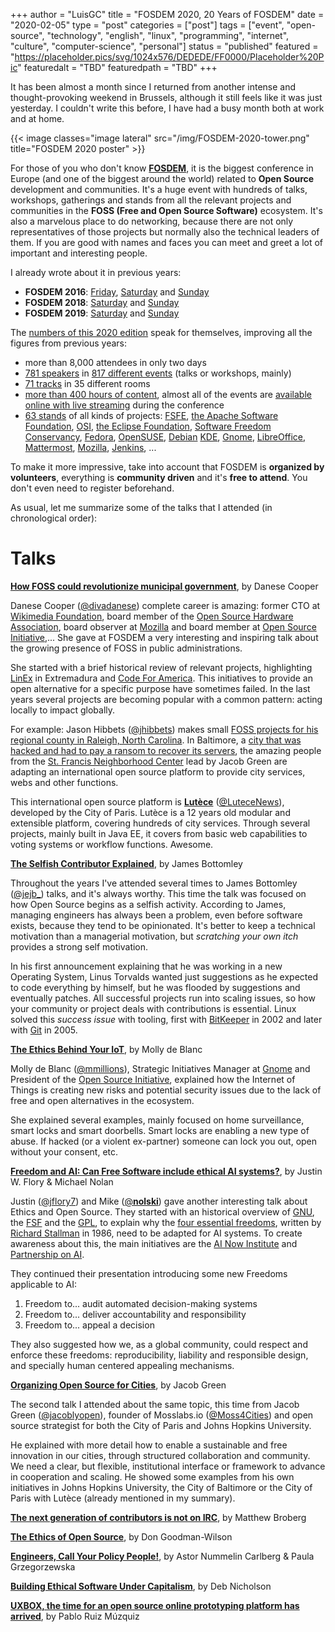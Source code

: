 +++
author = "LuisGC"
title = "FOSDEM 2020, 20 Years of FOSDEM"
date = "2020-02-05"
type = "post"
categories = ["post"]
tags = ["event", "open-source", "technology", "english", "linux", "programming", "internet", "culture", "computer-science", "personal"]
status = "published"
featured = "https://placeholder.pics/svg/1024x576/DEDEDE/FF0000/Placeholder%20Pic"
featuredalt = "TBD"
featuredpath = "TBD"
+++

It has been almost a month since I returned from another intense and thought-provoking weekend in Brussels, although it still feels like it was just yesterday. I couldn't write this before, I have had a busy month both at work and at home.

{{< image classes="image lateral" src="/img/FOSDEM-2020-tower.png" title="FOSDEM 2020 poster" >}}

For those of you who don't know [**FOSDEM**](https://fosdem.org/), it is the biggest conference in Europe (and one of the biggest around the world) related to **Open Source** development and communities. It's a huge event with hundreds of talks, workshops, gatherings and stands from all the relevant projects and communities in the **FOSS (Free and Open Source Software)** ecosystem. It's also a marvelous place to do networking, because there are not only representatives of those projects but normally also the technical leaders of them. If you are good with names and faces you can meet and greet a lot of important and interesting people.

I already wrote about it in previous years:

* **FOSDEM 2016**: [Friday](/blog/2016/03/fosdem-2016-friday/), [Saturday](/blog/2016/03/fosdem-2016-saturday/) and [Sunday](/blog/2016/03/fosdem-2016-sunday/)
* **FOSDEM 2018**: [Saturday](/blog/2018/02/fosdem-2018-saturday/) and [Sunday](/blog/2018/02/fosdem-2018-sunday/)
* **FOSDEM 2019**: [Saturday](/blog/2019/02/fosdem-2019-saturday/) and [Sunday](/blog/2019/02/fosdem-2019-sunday/)

The [numbers of this 2020 edition](https://twitter.com/vishwajeets3/status/1224021852349255682) speak for themselves, improving all the figures from previous years:

* more than 8,000 attendees in only two days
* [781 speakers](https://fosdem.org/2020/schedule/speakers/) in [817 different events](https://fosdem.org/2020/schedule/events/) (talks or workshops, mainly)
* [71 tracks](https://fosdem.org/2020/schedule/rooms/) in 35 different rooms
* [more than 400 hours of content](https://video.fosdem.org/2020/), almost all of the events are [available online with live streaming](https://fosdem.org/2020/schedule/streaming/) during the conference
* [63 stands](https://fosdem.org/2020/stands/) of all kinds of projects: [FSFE](https://fsfe.org/), [the Apache Software Foundation](http://www.apache.org/), [OSI](https://opensource.org/), [the Eclipse Foundation](https://eclipse.org/), [Software Freedom Conservancy](https://sfconservancy.org/), [Fedora](http://getfedora.org/), [OpenSUSE](https://www.opensuse.org/), [Debian](https://www.debian.org/) [KDE](http://www.kde.org/), [Gnome](http://gnome.org/), [LibreOffice](http://www.libreoffice.org/), [Mattermost](https://www.mattermost.com/), [Mozilla](https://mozilla.org/), [Jenkins](https://jenkins.io/), ...

To make it more impressive, take into account that FOSDEM is **organized by volunteers**, everything is **community driven** and it's **free to attend**. You don't even need to register beforehand.

As usual, let me summarize some of the talks that I attended (in chronological order):

# Talks

[**How FOSS could revolutionize municipal government**](https://fosdem.org/2020/schedule/event/municipal_government/), by Danese Cooper

Danese Cooper ([@divadanese](https://twitter.com/divadanese)) complete career is amazing: former CTO at [Wikimedia Foundation](https://en.wikipedia.org/wiki/Wikimedia_Foundation), board member of the [Open Source Hardware Association](https://en.wikipedia.org/wiki/Open_Source_Hardware_Association), board observer at [Mozilla](https://en.wikipedia.org/wiki/Mozilla) and board member at [Open Source Initiative](https://en.wikipedia.org/wiki/Open_Source_Initiative),... She gave at FOSDEM a very interesting and inspiring talk about the growing presence of FOSS in public administrations.

She started with a brief historical review of relevant projects, highlighting [LinEx](https://en.wikipedia.org/wiki/GnuLinEx) in Extremadura and [Code For America](https://en.wikipedia.org/wiki/Code_for_America). This initiatives to provide an open alternative for a specific purpose have sometimes failed. In the last years several projects are becoming popular with a common pattern: acting locally to impact globally.

For example: Jason Hibbets ([@jhibbets](https://twitter.com/jhibbets)) makes small [FOSS projects for his regional county in Raleigh, North Carolina](http://theopensourcecity.com/). In Baltimore, a [city that was hacked and had to pay a ransom to recover its servers](https://en.wikipedia.org/wiki/2019_Baltimore_ransomware_attack), the amazing people from the [St. Francis Neighborhood Center](https://www.stfranciscenter.org/) lead by Jacob Green are adapting an international open source platform to provide city services, webs and other functions.

This international open source platform is [**Lutèce**](https://github.com/lutece-platform) ([@LuteceNews](https://twitter.com/LuteceNews)), developed by the City of Paris. Lutèce is a 12 years old modular and extensible platform, covering hundreds of city services. Through several projects, mainly built in Java EE, it covers from basic web capabilities to voting systems or workflow functions. Awesome.

[**The Selfish Contributor Explained**](https://fosdem.org/2020/schedule/event/selfish_contributor/), by James Bottomley

Throughout the years I've attended several times to James Bottomley ([@jejb_](https://twitter.com/jejb_)) talks, and it's always worthy. This time the talk was focused on how Open Source begins as a selfish activity. According to James, managing engineers has always been a problem, even before software exists, because they tend to be opinionated. It's better to keep a technical motivation than a managerial motivation, but _scratching your own itch_ provides a strong self motivation.

In his first announcement explaining that he was working in a new Operating System, Linus Torvalds wanted just suggestions as he expected to code everything by himself, but he was flooded by suggestions and eventually patches. All successful projects run into scaling issues, so how your community or project deals with contributions is essential. Linux solved this _success issue_ with tooling, first with [BitKeeper](https://en.wikipedia.org/wiki/BitKeeper) in 2002 and later with [Git](https://en.wikipedia.org/wiki/Git) in 2005.

[**The Ethics Behind Your IoT**](https://fosdem.org/2020/schedule/event/iot_ethics/), by Molly de Blanc

Molly de Blanc ([@mmillions](https://twitter.com/mmillions)), Strategic Initiatives Manager at [Gnome](https://en.wikipedia.org/wiki/GNOME) and President of the [Open Source Initiative](https://en.wikipedia.org/wiki/Open_Source_Initiative), explained how the Internet of Things is creating new risks and potential security issues due to the lack of free and open alternatives in the ecosystem.

She explained several examples, mainly focused on home surveillance, smart locks and smart doorbells. Smart locks are enabling a new type of abuse. If hacked (or a violent ex-partner) someone can lock you out, open without your consent, etc.

[**Freedom and AI: Can Free Software include ethical AI systems?**](https://fosdem.org/2020/schedule/event/ethical_ai/), by Justin W. Flory & Michael Nolan

Justin ([@jflory7](https://twitter.com/jflory7)) and Mike ([@__nolski__](https://twitter.com/__nolski__)) gave another interesting talk about Ethics and Open Source. They started with an historical overview of [GNU](https://en.wikipedia.org/wiki/GNU_Project), the [FSF](https://en.wikipedia.org/wiki/Free_Software_Foundation) and the [GPL](https://en.wikipedia.org/wiki/GNU_General_Public_License), to explain why the [four essential freedoms](https://en.wikipedia.org/wiki/Free_software#Definition_and_the_Four_Freedoms), written by [Richard Stallman](https://en.wikipedia.org/wiki/Richard_Stallman) in 1986, need to be adapted for AI systems. To create awareness about this, the main initiatives are the [AI Now Institute](https://ainowinstitute.org/) and [Partnership on AI](https://www.partnershiponai.org/).

They continued their presentation introducing some new Freedoms applicable to AI:
1. Freedom to... audit automated decision-making systems
2. Freedom to... deliver accountability and responsibility
3. Freedom to... appeal a decision

They also suggested how we, as a global community, could respect and enforce these freedoms: reproducibility, liability and responsible design, and specially human centered appealing mechanisms.

[**Organizing Open Source for Cities**](https://fosdem.org/2020/schedule/event/ospoforcities/), by Jacob Green

The second talk I attended about the same topic, this time from Jacob Green ([@jacoblyopen](https://twitter.com/jacoblyopen)), founder of Mosslabs.io ([@Moss4Cities](https://twitter.com/Moss4Cities)) and open source strategist for both the City of Paris and Johns Hopkins University.

He explained with more detail how to enable a sustainable and free innovation in our cities, through structured collaboration and community. We need a clear, but flexible, institutional interface or framework to advance in cooperation and scaling. He showed some examples from his own initiatives in Johns Hopkins University, the City of Baltimore or the City of Paris with Lutèce (already mentioned in my summary).

[**The next generation of contributors is not on IRC**](https://fosdem.org/2020/schedule/event/nextgencontributors/), by Matthew Broberg

[**The Ethics of Open Source**](https://fosdem.org/2020/schedule/event/ethicsoss/), by Don Goodman-Wilson

[**Engineers, Call Your Policy People!**](https://fosdem.org/2020/schedule/event/corppolicyteamoutreach/), by Astor Nummelin Carlberg & Paula Grzegorzewska

[**Building Ethical Software Under Capitalism**](https://fosdem.org/2020/schedule/event/capitalismethicaloss/), by Deb Nicholson

[**UXBOX, the time for an open source online prototyping platform has arrived**](https://fosdem.org/2020/schedule/event/uxbox_open_source_online_prototyping_platform/), by Pablo Ruiz Múzquiz


<br />

